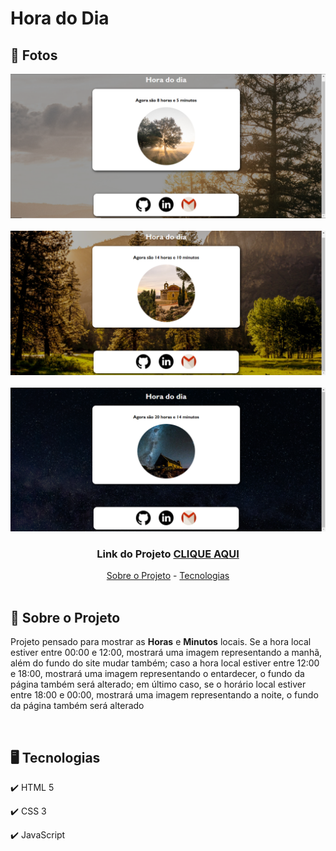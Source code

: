 # Hora do Dia

<div id="fotos">
    <h2> 📸 Fotos </h2>
        <img src="./assets/Hora-do-Dia-1.png" alt="" style="width:750px" >
        <br><br>
        <img src="./assets/Hora-do-Dia-2.png" alt="" style="width:750px">
        <br><br>
        <img src="./assets/Hora-do-Dia-3.png" alt="" style="width:750px">
        <br<br>
</div>

<div id="links" style="text-align:center">
    <h3>Link do Projeto <a href="https://lucasfrancobn.github.io/Hora-do-Dia/">CLIQUE AQUI</a></h3>
    <a href="#sobre">Sobre o Projeto</a> - 
    <a href="#tec">Tecnologias</a>
</div>
<br>

<div id="#sobre">
    <h2> 📝 Sobre o Projeto </h2>
    <p> Projeto pensado para mostrar as <strong>Horas</strong> e <strong>Minutos</strong> locais. Se a hora local estiver entre 00:00 e 12:00, mostrará uma imagem representando a manhã, além do fundo do site mudar também; caso a hora local estiver entre 12:00 e 18:00, mostrará uma imagem representando o entardecer, o fundo da página também será alterado; em último caso, se o horário local estiver entre 18:00 e 00:00, mostrará uma imagem representando a noite, o fundo da página também será alterado </p>
</div>
<br>

<div id="#tec">

<h2> 🖥️ Tecnologias</h2>
    <p> ✔️ HTML 5 </p>
    <p> ✔️ CSS 3 </p>
    <p> ✔️ JavaScript </p>

</div>